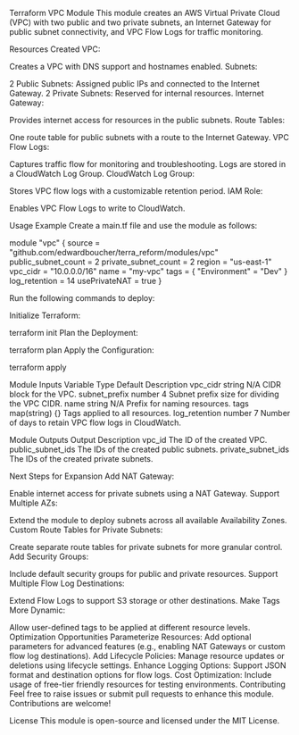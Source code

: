 Terraform VPC Module
This module creates an AWS Virtual Private Cloud (VPC) with two public and two private subnets, an Internet Gateway for public subnet connectivity, and VPC Flow Logs for traffic monitoring.

Resources Created
VPC:

Creates a VPC with DNS support and hostnames enabled.
Subnets:

2 Public Subnets: Assigned public IPs and connected to the Internet Gateway.
2 Private Subnets: Reserved for internal resources.
Internet Gateway:

Provides internet access for resources in the public subnets.
Route Tables:

One route table for public subnets with a route to the Internet Gateway.
VPC Flow Logs:

Captures traffic flow for monitoring and troubleshooting. Logs are stored in a CloudWatch Log Group.
CloudWatch Log Group:

Stores VPC flow logs with a customizable retention period.
IAM Role:

Enables VPC Flow Logs to write to CloudWatch.

Usage Example
Create a main.tf file and use the module as follows:

module "vpc" {
  source = "github.com/edwardboucher/terra_reform/modules/vpc"
  public_subnet_count = 2
  private_subnet_count = 2
  region        = "us-east-1"
  vpc_cidr      = "10.0.0.0/16"
  name          = "my-vpc"
  tags          = { "Environment" = "Dev" }
  log_retention = 14
  usePrivateNAT = true
}

Run the following commands to deploy:

Initialize Terraform:

terraform init
Plan the Deployment:

terraform plan
Apply the Configuration:

terraform apply

Module Inputs
Variable	Type	Default	Description
vpc_cidr	string	N/A	CIDR block for the VPC.
subnet_prefix	number	4	Subnet prefix size for dividing the VPC CIDR.
name	string	N/A	Prefix for naming resources.
tags	map(string)	{}	Tags applied to all resources.
log_retention	number	7	Number of days to retain VPC flow logs in CloudWatch.

Module Outputs
Output	Description
vpc_id	The ID of the created VPC.
public_subnet_ids	The IDs of the created public subnets.
private_subnet_ids	The IDs of the created private subnets.


Next Steps for Expansion
Add NAT Gateway:

Enable internet access for private subnets using a NAT Gateway.
Support Multiple AZs:

Extend the module to deploy subnets across all available Availability Zones.
Custom Route Tables for Private Subnets:

Create separate route tables for private subnets for more granular control.
Add Security Groups:

Include default security groups for public and private resources.
Support Multiple Flow Log Destinations:

Extend Flow Logs to support S3 storage or other destinations.
Make Tags More Dynamic:

Allow user-defined tags to be applied at different resource levels.
Optimization Opportunities
Parameterize Resources: Add optional parameters for advanced features (e.g., enabling NAT Gateways or custom flow log destinations).
Add Lifecycle Policies: Manage resource updates or deletions using lifecycle settings.
Enhance Logging Options: Support JSON format and destination options for flow logs.
Cost Optimization: Include usage of free-tier friendly resources for testing environments.
Contributing
Feel free to raise issues or submit pull requests to enhance this module. Contributions are welcome!

License
This module is open-source and licensed under the MIT License.